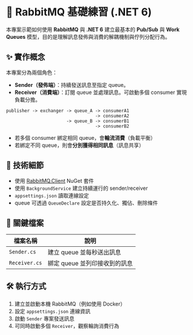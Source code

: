 # 🐇 RabbitMQ 基礎練習 (.NET 6)

本專案示範如何使用 **RabbitMQ** 與 **.NET 6** 建立最基本的 **Pub/Sub** 與 **Work Queues** 模型，目的是理解訊息發佈與消費的解耦機制與佇列分配行為。

## ✨ 實作概念

本專案分為兩個角色：

- **Sender（發佈端）**：持續發送訊息至指定 queue。
- **Receiver（消費端）**：訂閱 queue 並處理訊息。可啟動多個 consumer 實現負載分擔。

```
publisher -> exchanger -> queue_A -> consumerA1
                                  -> consumerA2
                       -> queue_B -> consumerB1
                                  -> consumerB2
```

- 若多個 consumer 綁定相同 queue，會**輪流消費**（負載平衡）
- 若綁定不同 queue，則會**分別獲得相同訊息**（訊息共享）

## 🔧 技術細節

- 使用 [RabbitMQ.Client](https://www.nuget.org/packages/RabbitMQ.Client/) NuGet 套件
- 使用 `BackgroundService` 建立持續運行的 sender/receiver
- `appsettings.json` 讀取連線設定
- queue 可透過 `QueueDeclare` 設定是否持久化、獨佔、刪除條件

## 📁 關鍵檔案

| 檔案名稱   | 說明                   |
|------------|------------------------|
| `Sender.cs`   | 建立 queue 並每秒送出訊息         |
| `Receiver.cs` | 綁定 queue 並列印接收到的訊息     |

## 🛠️ 執行方式

1. 建立並啟動本機 RabbitMQ（例如使用 Docker）
2. 設定 `appsettings.json` 連線資訊
3. 啟動 `Sender` 專案發送訊息
4. 可同時啟動多個 `Receiver`，觀察輪詢消費行為

